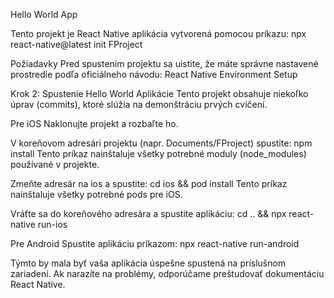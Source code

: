 Hello World App

Tento projekt je React Native aplikácia vytvorená pomocou príkazu:
  npx react-native@latest init FProject

Požiadavky
Pred spustením projektu sa uistite, že máte správne nastavené prostredie podľa oficiálneho návodu:
React Native Environment Setup

Krok 2: Spustenie Hello World Aplikácie
Tento projekt obsahuje niekoľko úprav (commits), ktoré slúžia na demonštráciu prvých cvičení.

Pre iOS
Naklonujte projekt a rozbaľte ho.

V koreňovom adresári projektu (napr. Documents/FProject) spustite:
  npm install
Tento príkaz nainštaluje všetky potrebné moduly (node_modules) používané v projekte.

Zmeňte adresár na ios a spustite:
  cd ios && pod install
Tento príkaz nainštaluje všetky potrebné pods pre iOS.

Vráťte sa do koreňového adresára a spustite aplikáciu:
  cd .. && npx react-native run-ios

Pre Android
Spustite aplikáciu príkazom:
  npx react-native run-android

Týmto by mala byť vaša aplikácia úspešne spustená na príslušnom zariadení. Ak narazíte na problémy, odporúčame preštudovať dokumentáciu React Native.
